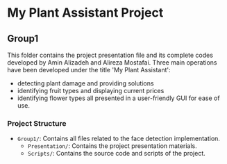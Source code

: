 # My Plant Assistant Project

## Group1
This folder contains the project presentation file and its complete codes developed by Amin Alizadeh and Alireza Mostafai. Three main operations have been developed under the title 'My Plant Assistant':
- detecting plant damage and providing solutions
- identifying fruit types and displaying current prices
- identifying flower types
all presented in a user-friendly GUI for ease of use.

### Project Structure
- `Group1/`: Contains all files related to the face detection implementation.
  - `Presentation/`: Contains the project presentation materials.
  - `Scripts/`: Contains the source code and scripts of the project.
